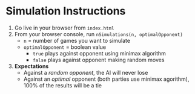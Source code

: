 # Simulation Instructions
1. Go live in your browser from `index.html`
2. From your browser console, run `nSimulations(n, optimalOpponent)`
   * `n` = number of games you want to simulate
   * `optimalOpponent` = boolean value
     * `true` plays against opponent using minimax algorithm
     * `false` plays against opponent making random moves
4. **Expectations**
   * Against a *random opponent*, the AI will never lose
   * Against an *optimal* opponent (both parties use minimax agorithm), 100% of the results will be a tie
